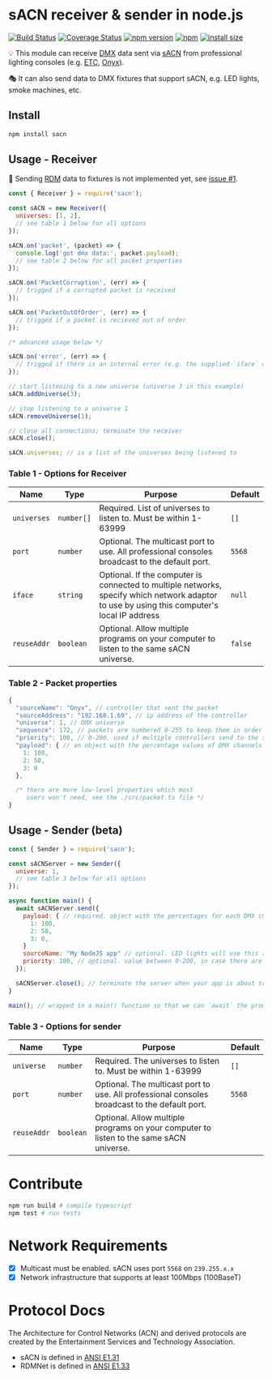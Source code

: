# sACN receiver & sender in node.js

[![Build Status](https://github.com/k-yle/sACN/workflows/Build%20and%20Test/badge.svg)](https://github.com/k-yle/sACN/actions)
[![Coverage Status](https://coveralls.io/repos/github/k-yle/sACN/badge.svg?branch=main)](https://coveralls.io/github/k-yle/sACN?branch=main)
[![npm version](https://badge.fury.io/js/sacn.svg)](https://badge.fury.io/js/sacn)
[![npm](https://img.shields.io/npm/dt/sacn.svg)](https://www.npmjs.com/package/sacn)
[![install size](https://packagephobia.com/badge?p=sacn)](https://packagephobia.com/result?p=sacn)

💡 This module can receive [DMX](https://en.wikipedia.org/wiki/DMX512) data sent via [sACN](https://en.wikipedia.org/wiki/E1.31) from professional lighting consoles (e.g. [ETC](https://www.etcconnect.com/), [Onyx](https://obsidiancontrol.com/)).

🎭 It can also send data to DMX fixtures that support sACN, e.g. LED lights, smoke machines, etc.

## Install

```bash
npm install sacn
```

## Usage - Receiver

🔦 Sending [RDM](<https://en.wikipedia.org/wiki/RDM_(lighting)>) data to fixtures is not implemented yet, see [issue #1](https://github.com/k-yle/sACN/issues/1).

```js
const { Receiver } = require('sacn');

const sACN = new Receiver({
  universes: [1, 2],
  // see table 1 below for all options
});

sACN.on('packet', (packet) => {
  console.log('got dmx data:', packet.payload);
  // see table 2 below for all packet properties
});

sACN.on('PacketCorruption', (err) => {
  // trigged if a corrupted packet is received
});

sACN.on('PacketOutOfOrder', (err) => {
  // trigged if a packet is recieved out of order
});

/* advanced usage below */

sACN.on('error', (err) => {
  // trigged if there is an internal error (e.g. the supplied `iface` does not exist)
});

// start listening to a new universe (universe 3 in this example)
sACN.addUniverse(3);

// stop listening to a universe 1
sACN.removeUniverse(1);

// close all connections; terminate the receiver
sACN.close();

sACN.universes; // is a list of the universes being listened to
```

### Table 1 - Options for Receiver

| Name        | Type       | Purpose                                                                                                                                     | Default |
| ----------- | ---------- | ------------------------------------------------------------------------------------------------------------------------------------------- | ------- |
| `universes` | `number[]` | Required. List of universes to listen to. Must be within 1-63999                                                                            | `[]`    |
| `port`      | `number`   | Optional. The multicast port to use. All professional consoles broadcast to the default port.                                               | `5568`  |
| `iface`     | `string`   | Optional. If the computer is connected to multiple networks, specify which network adaptor to use by using this computer's local IP address | `null`  |
| `reuseAddr` | `boolean`  | Optional. Allow multiple programs on your computer to listen to the same sACN universe.                                                     | `false` |

### Table 2 - Packet properties

```js
{
  "sourceName": "Onyx", // controller that sent the packet
  "sourceAddress": "192.168.1.69", // ip address of the controller
  "universe": 1, // DMX universe
  "sequence": 172, // packets are numbered 0-255 to keep them in order
  "priority": 100, // 0-200. used if multiple controllers send to the same universe
  "payload": { // an object with the percentage values of DMX channels 1-512
    1: 100,
    2: 50,
    3: 0
  },

  /* there are more low-level properties which most
     users won't need, see the ./src/packet.ts file */
}
```

## Usage - Sender (beta)

```js
const { Sender } = require('sacn');

const sACNServer = new Sender({
  universe: 1,
  // see table 3 below for all options
});

async function main() {
  await sACNServer.send({
    payload: { // required. object with the percentages for each DMX channel
      1: 100,
      2: 50,
      3: 0,
    }
    sourceName: "My NodeJS app" // optional. LED lights will use this as the name of the source lighting console.
    priority: 100, // optional. value between 0-200, in case there are other consoles broadcasting to the same universe
  });

  sACNServer.close(); // terminate the server when your app is about to exit.
}

main(); // wrapped in a main() function so that we can `await` the promise

```

### Table 3 - Options for sender

| Name        | Type      | Purpose                                                                                       | Default |
| ----------- | --------- | --------------------------------------------------------------------------------------------- | ------- |
| `universe`  | `number`  | Required. The universes to listen to. Must be within 1-63999                                  | `[]`    |
| `port`      | `number`  | Optional. The multicast port to use. All professional consoles broadcast to the default port. | `5568`  |
| `reuseAddr` | `boolean` | Optional. Allow multiple programs on your computer to listen to the same sACN universe.       |

# Contribute

```bash
npm run build # compile typescript
npm test # run tests
```

# Network Requirements

- [x] Multicast must be enabled. sACN uses port `5568` on `239.255.x.x`
- [x] Network infrastructure that supports at least 100Mbps (100BaseT)

# Protocol Docs

The Architecture for Control Networks (ACN) and derived protocols are created by the Entertainment Services and Technology Association.

- sACN is defined in [ANSI E1.31](./docs/E1.31-2018.pdf)
- RDMNet is defined in [ANSI E1.33](./docs/E1.33-2019.pdf)
